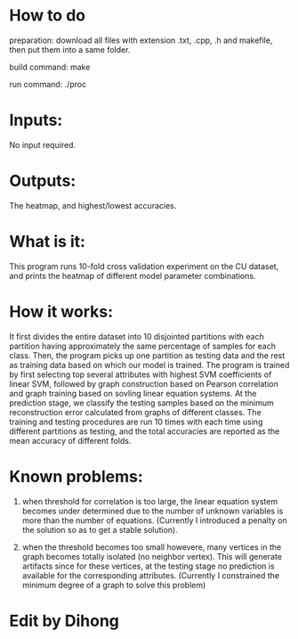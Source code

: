# How to do
preparation: download all files with extension .txt, .cpp, .h and makefile, then put them into a same folder.

build command: make

run command: ./proc

# Inputs: 

No input required.

# Outputs: 

The heatmap, and highest/lowest accuracies.

# What is it: 

This program runs 10-fold cross validation experiment on the CU dataset, and prints the heatmap of different model parameter combinations.

# How it works: 

It first divides the entire dataset into 10 disjointed partitions with each partition having approximately the same percentage of samples for each class. Then, the program picks up one partition as testing data and the rest as training data based on which our model is trained. The program is trained by first selecting top several attributes with highest SVM coefficients of linear SVM, followed by graph construction based on Pearson correlation and graph training based on sovling linear equation systems. At the prediction stage, we classify the testing samples based on the minimum reconstruction error calculated from graphs of different classes. The training and testing procedures are run 10 times with each time using different partitions as testing, and the total accuracies are reported as the mean accuracy of different folds.

# Known problems:

1) when threshold for correlation is too large, the linear equation system becomes under determined due to the number of unknown variables is more than the number of equations. (Currently I introduced a penalty on the solution so as to get a stable solution).

2) when the threshold becomes too small howevere, many vertices in the graph becomes totally isolated (no neighbor vertex). This will generate artifacts since for these vertices, at the testing stage no prediction is available for the corresponding attributes. (Currently I constrained the minimum degree of a graph to solve this problem)


# Edit by Dihong
